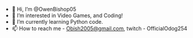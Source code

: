 - 👋 Hi, I’m @OwenBishop05
- 👀 I’m interested in Video Games, and Coding!
- 🌱 I’m currently learning Python code.
- 📫 How to reach me - Obish2005@gmail.com, twitch - OfficialOdog254

<!---
OwenBishop05/OwenBishop05 is a ✨ special ✨ repository because its `README.md` (this file) appears on your GitHub profile.
You can click the Preview link to take a look at your changes.
--->
